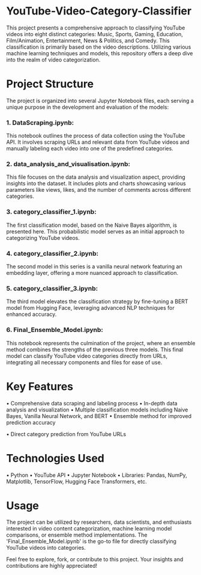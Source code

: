 # YouTube-Video-Category-Classifier

This project presents a comprehensive approach to classifying YouTube videos into eight distinct categories: Music, Sports, Gaming, Education, Film/Animation, Entertainment, News & Politics, and Comedy. This classification is primarily based on the video descriptions. Utilizing various machine learning techniques and models, this repository offers a deep dive into the realm of video categorization.

# Project Structure
The project is organized into several Jupyter Notebook files, each serving a unique purpose in the development and evaluation of the models:

### 1. DataScraping.ipynb: 
This notebook outlines the process of data collection using the YouTube API. It involves scraping URLs and relevant data from YouTube videos and manually labeling each video into one of the predefined categories.

### 2. data_analysis_and_visualisation.ipynb:
This file focuses on the data analysis and visualization aspect, providing insights into the dataset. It includes plots and charts showcasing various parameters like views, likes, and the number of comments across different categories.

### 3. category_classifier_1.ipynb: 
The first classification model, based on the Naive Bayes algorithm, is presented here. This probabilistic model serves as an initial approach to categorizing YouTube videos.

### 4. category_classifier_2.ipynb: 
The second model in this series is a vanilla neural network featuring an embedding layer, offering a more nuanced approach to classification.

### 5. category_classifier_3.ipynb: 
The third model elevates the classification strategy by fine-tuning a BERT model from Hugging Face, leveraging advanced NLP techniques for enhanced accuracy.

### 6. Final_Ensemble_Model.ipynb: 
This notebook represents the culmination of the project, where an ensemble method combines the strengths of the previous three models. This final model can classify YouTube video categories directly from URLs, integrating all necessary components and files for ease of use.

# Key Features
• Comprehensive data scraping and labeling process 
• In-depth data analysis and visualization
• Multiple classification models including Naive Bayes, Vanilla Neural Network, and BERT
• Ensemble method for improved prediction accuracy

• Direct category prediction from YouTube URLs
# Technologies Used
• Python
• YouTube API
• Jupyter Notebook
• Libraries: Pandas, NumPy, Matplotlib, TensorFlow, Hugging Face Transformers, etc.
# Usage
The project can be utilized by researchers, data scientists, and enthusiasts interested in video content categorization, machine learning model comparisons, or ensemble method implementations. The 'Final_Ensemble_Model.ipynb' is the go-to file for directly classifying YouTube videos into categories.

Feel free to explore, fork, or contribute to this project. Your insights and contributions are highly appreciated!

